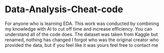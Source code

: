# Data-Analysis-Cheat-code
For anyone who is learning EDA. This work was conducted by combining my knowledge with AI to cut off time and increase efficiency.
You can understand all of the code does. The dataset was taken from Kaggle but renamed, nothing has changed
I forgot who was the original creator who provided the data, but if you feel like it was yours feel free to contact me

